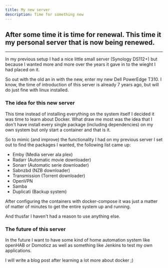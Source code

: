 ```yaml
---
title: My new server
description: Time for something new
---
```


## After some time it is time for renewal. This time it my personal server that is now being renewed.

---

In my previous setup I had a nice little small server (Synology DS112+) but because I wanted more and more over the years it gave in to the wieght I had placed on it.

So out with the old an in with the new, enter my new Dell PowerEdge T310.
I know, the time of introduction of this server is already 7 years ago, but will do just fine with linux installed.

### The idea for this new server

This time instead of installing everything on the system itself I decided it was time to learn about Docker.
What draw me most was the idea that I don't have install every single package (including dependencies) on my own system but only start a container and that is it.

So to mimic (and improve) the functionality I had on my previous server I set out to find the packages I wanted, the following list came up:

-   Emby (Media server ala plex)
-   Radarr (Automatic movie downloader)
-   Sonarr (Automatic serie downloader)
-   Sabnzbd (NZB downloader)
-   Transmission (Torrent downloader)
-   OpenVPN
-   Samba
-   Duplicati (Backup system)

After configuring the containers with docker-compose it was just a matter of matter of minutes to get the entire system up and running.

And thusfar I haven't had a reason to use anything else.

### The future of this server

In the future I want to have some kind of home automation system like openHAB or Domoticz as well as something like Jenkins to test my own applications.

I will write a blog post after learning a lot more about docker ;)
